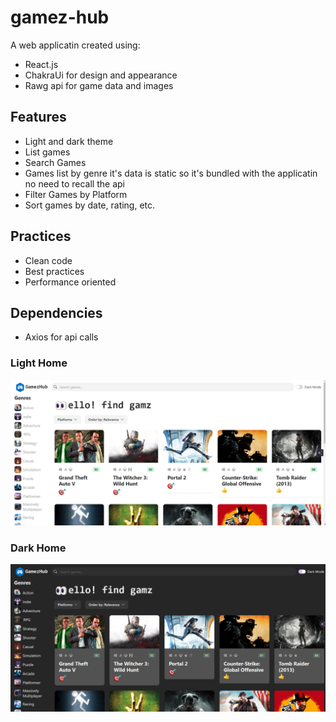 # gamez-hub

A web applicatin created using: 
* React.js
* ChakraUi for design and appearance
* Rawg api for game data and images


## Features
* Light and dark theme
* List games
* Search Games
* Games list by genre it's data is static so it's bundled with the applicatin no need to recall the api
* Filter Games by Platform
* Sort games by date, rating, etc.

## Practices
* Clean code
* Best practices
* Performance oriented

## Dependencies
* Axios for api calls

### Light Home
![Alt text](readmeImg\light.png)
### Dark Home
![Alt text](image.png)